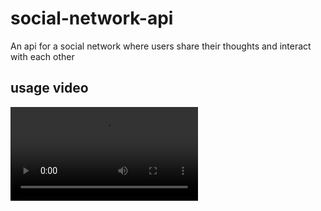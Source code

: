 # social-network-api
An api for a social network where users share their thoughts and interact with each other

## usage video
![This video is a walkthrough of the Social Network API program.](./assets/social%20network%20api%20vid.webm)
